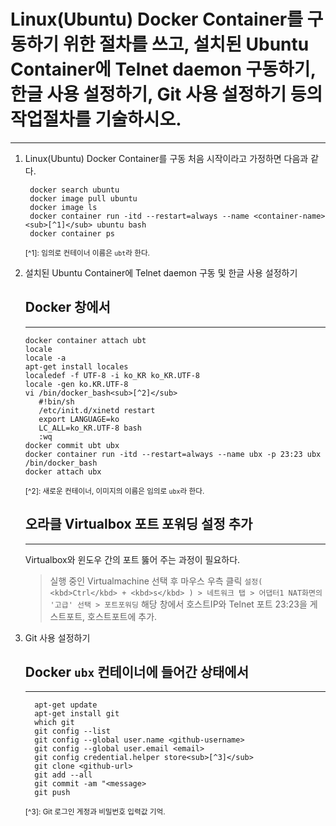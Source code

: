  # Linux(Ubuntu) Docker Container를 구동하기 위한 절차를 쓰고, 설치된 Ubuntu Container에 Telnet daemon 구동하기, 한글 사용 설정하기, Git 사용 설정하기 등의 작업절차를 기술하시오.
 ***
 
  1. Linux(Ubuntu) Docker Container를 구동
     처음 시작이라고 가정하면 다음과 같다.
     ```vim
      docker search ubuntu
      docker image pull ubuntu
      docker image ls
      docker container run -itd --restart=always --name <container-name><sub>[^1]</sub> ubuntu bash
      docker container ps
     
     ```
     <sub>[^1]: 임의로 컨테이너 이름은 `ubt`라 한다.</sub>
     
     
  2. 설치된 Ubuntu Container에 Telnet daemon 구동 및 한글 사용 설정하기
      ## Docker 창에서
      ---
       ```vim
      docker container attach ubt
      locale
      locale -a
      apt-get install locales
      localedef -f UTF-8 -i ko_KR ko_KR.UTF-8
      locale -gen ko.KR.UTF-8
      vi /bin/docker_bash<sub>[^2]</sub>
          #!bin/sh
          /etc/init.d/xinetd restart
          export LANGUAGE=ko
          LC_ALL=ko_KR.UTF-8 bash
          :wq
      docker commit ubt ubx
      docker container run -itd --restart=always --name ubx -p 23:23 ubx /bin/docker_bash
      docker attach ubx
     
     ```
     <sub>[^2]: 새로운 컨테이너, 이미지의 이름은 임의로 `ubx`라 한다.</sub>
     
     
     ## 오라클 Virtualbox 포트 포워딩 설정 추가
     ---
     Virtualbox와 윈도우 간의 포트 뚫어 주는 과정이 필요하다.
     
     > 실행 중인 Virtualmachine 선택 후 마우스 우측 클릭
     > `설정( <kbd>Ctrl</kbd> + <kbd>s</kbd> ) > 네트워크 탭 > 어댑터1 NAT화면의 '고급' 선택 > 포트포워딩`
     > 해당 창에서 호스트IP와 Telnet 포트 23:23을 게스트포트, 호스트포트에 추가.
     
     
  3. Git 사용 설정하기
      ## Docker `ubx` 컨테이너에 들어간 상태에서
      ---
      ```vim
        apt-get update
        apt-get install git
        which git
        git config --list
        git config --global user.name <github-username>
        git config --global user.email <email>
        git config credential.helper store<sub>[^3]</sub>
        git clone <github-url>
        git add --all
        git commit -am "<message>
        git push
     
      ```      
      
      <sub>[^3]: Git 로그인 게정과 비밀번호 입력값 기억.</sub>
